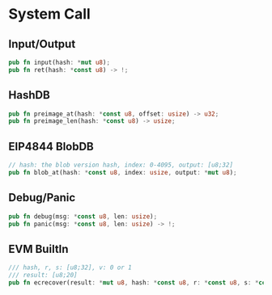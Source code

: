  # System Call

## Input/Output

```rust
pub fn input(hash: *mut u8);
pub fn ret(hash: *const u8) -> !;
```

## HashDB
```rust
pub fn preimage_at(hash: *const u8, offset: usize) -> u32;
pub fn preimage_len(hash: *const u8) -> usize;
```

## EIP4844 BlobDB
```rust
// hash: the blob version hash, index: 0-4095, output: [u8;32]
pub fn blob_at(hash: *const u8, index: usize, output: *mut u8);
```

##  Debug/Panic
```rust
pub fn debug(msg: *const u8, len: usize);
pub fn panic(msg: *const u8, len: usize) -> !;
```

## EVM BuiltIn
```rust
/// hash, r, s: [u8;32], v: 0 or 1
/// result: [u8;20]
pub fn ecrecover(result: *mut u8, hash: *const u8, r: *const u8, s: *const u8, v: u32);
```
